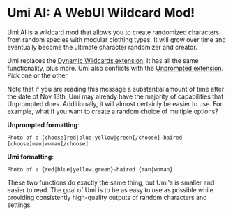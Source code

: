 # Umi AI: A WebUI Wildcard Mod!

Umi AI is a wildcard mod that allows you to create randomized characters from random species with modular clothing types. It will grow over time and eventually become the ultimate character randomizer and creator.

Umi replaces the [Dynamic Wildcards extension](https://github.com/AUTOMATIC1111/stable-diffusion-webui-wildcards). It has all the same functionality, plus more. Umi also conflicts with the [Unprompted extension](https://github.com/ThereforeGames/unprompted). Pick one or the other.

Note that if you are reading this message a substantial amount of time after the date of Nov 13th, Umi may already have the majority of capabilities that Unprompted does. Additionally, it will almost certainly be easier to use. For example, what if you want to create a random choice of multiple options?

**Unprompted formatting**:

    Photo of a [choose]red|blue|yellow|green[/choose]-haired [choose]man|woman[/choose]

**Umi formatting**:

    Photo of a {red|blue|yellow|green}-haired {man|woman}

These two functions do exactly the same thing, but Umi's is smaller and easier to read. The goal of Umi is to be as easy to use as possible while providing consistently high-quality outputs of random characters and settings.


